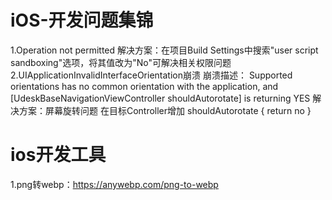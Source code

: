 # iOS-开发问题集锦
1.Operation not permitted
解决方案：在项目Build Settings中搜索"user script sandboxing"选项，将其值改为"No"可解决相关权限问题
2.UIApplicationInvalidInterfaceOrientation崩溃
崩溃描述： Supported orientations has no common orientation with the application, and [UdeskBaseNavigationViewController shouldAutorotate] is returning YES
解决方案：屏幕旋转问题 在目标Controller增加 shouldAutorotate { return no }


# ios开发工具
1.png转webp：https://anywebp.com/png-to-webp
